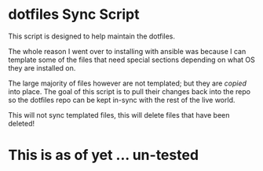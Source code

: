 # dotfiles Sync Script

This script is designed to help maintain the dotfiles.

The whole reason I went over to installing with ansible was because I can
template some of the files that need special sections depending on what OS they
are installed on.

The large majority of files however are not templated; but they are _copied_
into place. The goal of this script is to pull their changes back into the repo
so the dotfiles repo can be kept in-sync with the rest of the live world.

This will not sync templated files, this will delete files that have been
deleted!


# This is as of yet ... un-tested
